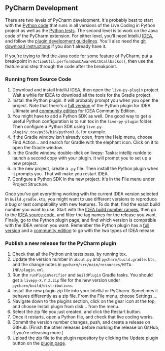 ## PyCharm Development
There are two levels of PyCharm development. It's probably best to start with
the [Python code] that runs in all versions of the Live Coding in Python project
as well as the [Python tests]. The second level is to work on the Java code of
the PyCharm extension. For either level, you'll need IntelliJ [IDEA], and follow
the [plugin development guidelines][idea-dev]. You'll also need the
[git download instructions] if you don't already have it.

If you're trying to find the Java code for some feature of PyCharm,
put a breakpoint in `ActionUtil.performDumbAwareWithCallbacks()`, then use the
feature and step through the code after the breakpoint.

[git download instructions]: https://git-scm.com/downloads

### Running from Source Code
1. Download and install IntelliJ IDEA, then open the `live-py-plugin`
   project. Wait a while for IDEA to download all the tools for the Gradle
   project. 
2. Install the Python plugin. It will probably prompt you when you open the
   project. Note that there's a [full version][idea-py] of the Python plugin for
   IDEA Ultimate and [community edition][idea-py-ce] for IDEA Community Edition.
3. You might have to add a Python SDK as well. One good way to get a useful
   Python configuration is to run tox in the `live-py-plugin` folder. Then
   configure a Python SDK using `live-py-plugin/.tox/py36/bin/python3.6`, for
   example.
4. If the Gradle window isn't already open, from the Help menu, choose Find
   Action... and search for Gradle with the elephant icon. Click on it to open
   the Gradle window.
5. In the Gradle window, double-click on livepy: Tasks: intellij: runIde to
   launch a second copy with your plugin. It will prompt you to set up a new
   project.
6. In the new project, create a `.py` file. Then install the Python plugin when
   it prompts you. That will make you restart IDEA.
7. Configure a Python SDK in the new project. It's in the File menu under
   Project Structure.

Once you've got everything working with the current IDEA version selected in
`build.gradle.kts`, you might want to use different versions to reproduce a bug
or test compatibility with new features. To do that, find the exact build
number you want to use. Start with the [IDEA build number ranges], then go to
the [IDEA source code], and filter the tag names for the release you want.
Finally, go to the Python plugin page, and find which version is compatible
with the IDEA version you want. Remember the Python plugin has a
[full version][idea-py] and a [community edition][idea-py-ce] to go with the
two types of IDEA release.

[IDEA build number ranges]: https://plugins.jetbrains.com/docs/intellij/build-number-ranges.html
[IDEA source code]: https://github.com/JetBrains/intellij-community

### Publish a new release for the PyCharm plugin
1. Check that all the Python unit tests pass, by running tox.
2. Update the version number in `about.py` and `pycharm/build.gradle.kts`, and
    the change notes in `pycharm/src/main/resources/META-INF/plugin.xml`.
3. Run the `runPluginVerifier` and `buildPlugin` Gradle tasks. You should get a
   `livepy-X.Y.Z.zip` file for the new version under
   `pycharm/build/distributions`.
4. Install the new plugin zip file into your IntelliJ or PyCharm. Sometimes it
    behaves differently as a zip file. From the File menu, choose Settings....
5. Navigate down to the plugins section, click on the gear icon at the top,
    and choose Install plugin from disk... from the menu.
6. Select the zip file you just created, and click the Restart button.
7. Once it restarts, open a Python file, and check that live coding works.
8. Commit the version number changes, push, and create a release on GitHub.
    (Finish the other releases before marking the release on GitHub, if you're
    releasing more.)
9. Upload the zip file to the plugin repository by clicking the Update plugin
    button on the [plugin page].

[Python code]: plugin/PySrc/space_tracer
[Python tests]: test/PySrc/tests
[IDEA]: https://www.jetbrains.com/idea/download
[idea-dev]: https://www.jetbrains.com/help/idea/2016.3/plugin-development-guidelines.html
[idea-py]: https://plugins.jetbrains.com/idea/plugin/631-python
[idea-py-ce]: https://plugins.jetbrains.com/plugin/7322-python-community-edition
[configure]: https://www.jetbrains.com/help/idea/2016.3/configuring-intellij-platform-plugin-sdk.html
[plugin page]: https://plugins.jetbrains.com/plugin/9742
